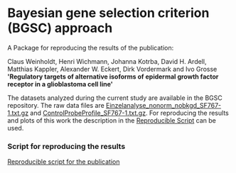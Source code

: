 # Bayesian gene selection criterion (BGSC) approach

A Package for reproducing the results of the publication:

Claus Weinholdt, Henri Wichmann, Johanna Kotrba, David H. Ardell, Matthias Kappler, Alexander W. Eckert, Dirk Vordermark and Ivo Grosse __'Regulatory targets of alternative isoforms of epidermal growth factor receptor in a glioblastoma cell line'__

The datasets analyzed during the current study are available in the BGSC repository. The raw data files are [Einzelanalyse_nonorm_nobkgd_SF767-1.txt.gz](./Einzelanalyse_nonorm_nobkgd_SF767-1.txt.gz) and [ControlProbeProfile_SF767-1.txt.gz](./ControlProbeProfile_SF767-1.txt.gz). For reproducing the results and plots of this work the description in the [Reproducible Script](https://github.com/GrosseLab/BGSC/blob/master/ReproducibleScript.md) can be used.

### Script for reproducing the results
[Reproducible script for the publication](./ReproducibleScript.md)

<!--  ### Paper Draft

[publication pdf](./Regulatory_targets_of_alternative_isoforms_of_epidermal_growth_factor_receptor_in_a_glioblastoma_cell_line.pdf)

 -->
 
